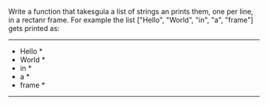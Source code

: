 Write a function that takesgula a list of strings an prints them, one per line, in a rectanr frame. For example the list ["Hello", "World", "in", "a", "frame"] gets printed as:

*********
* Hello *
* World *
* in    *
* a     *
* frame *
*********